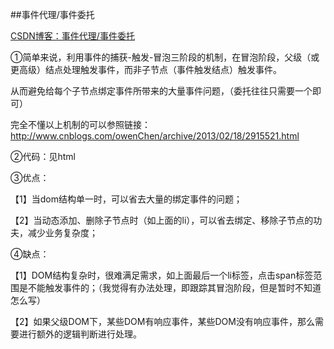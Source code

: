 ##事件代理/事件委托

[CSDN博客：事件代理/事件委托](http://blog.csdn.net/qq20004604/article/details/52809866)

①简单来说，利用事件的捕获-触发-冒泡三阶段的机制，在冒泡阶段，父级（或更高级）结点处理触发事件，而非子节点（事件触发结点）触发事件。

从而避免给每个子节点绑定事件所带来的大量事件问题，（委托往往只需要一个即可）

完全不懂以上机制的可以参照链接：
http://www.cnblogs.com/owenChen/archive/2013/02/18/2915521.html

②代码：见html

③优点：

【1】当dom结构单一时，可以省去大量的绑定事件的问题；

【2】当动态添加、删除子节点时（如上面的li），可以省去绑定、移除子节点的功夫，减少业务复杂度；

④缺点：

【1】DOM结构复杂时，很难满足需求，如上面最后一个li标签，点击span标签范围是不能触发事件的；（我觉得有办法处理，即跟踪其冒泡阶段，但是暂时不知道怎么写）

【2】如果父级DOM下，某些DOM有响应事件，某些DOM没有响应事件，那么需要进行额外的逻辑判断进行处理。
